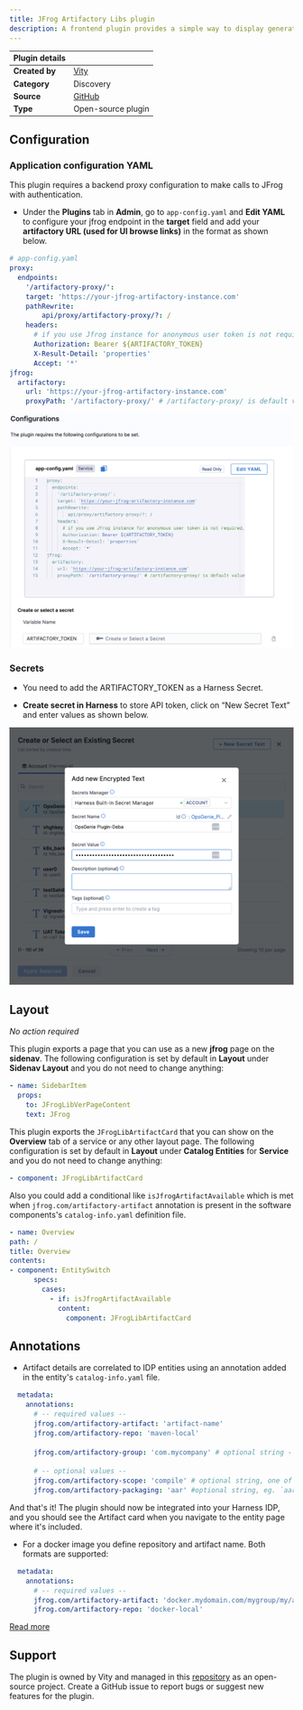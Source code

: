 ```yaml
---
title: JFrog Artifactory Libs plugin
description: A frontend plugin provides a simple way to display generated artifact (library) details and allows to copy library definition for the package managers.
---
```


| Plugin details |                                                                                |
| -------------- | ------------------------------------------------------------------------------ |
| **Created by** | [Vity](https://github.com/Vity01)                                                      |
| **Category**   | Discovery                                                                       |
| **Source**     | [GitHub](https://github.com/Vity01/backstage-jfrog-artifactory-libs) |
| **Type**       | Open-source plugin                                                             |


## Configuration

### Application configuration YAML

This plugin requires a backend proxy configuration to make calls to JFrog with authentication.

- Under the **Plugins** tab in **Admin**, go to `app-config.yaml` and **Edit YAML** to configure your jfrog endpoint in the **target** field and add your **artifactory URL (used for UI browse links)** in the format as shown below.

```yaml
# app-config.yaml
proxy:
  endpoints:
    '/artifactory-proxy/':
    target: 'https://your-jfrog-artifactory-instance.com'
    pathRewrite:
        api/proxy/artifactory-proxy/?: /
    headers:
      # if you use Jfrog instance for anonymous user token is not required, but it is also required for Docker package type
      Authorization: Bearer ${ARTIFACTORY_TOKEN}
      X-Result-Detail: 'properties'
      Accept: '*'
jfrog:
  artifactory:
    url: 'https://your-jfrog-artifactory-instance.com'
    proxyPath: '/artifactory-proxy/' # /artifactory-proxy/ is default value
```

![](./static/jfrog-config.png)

### Secrets

- You need to add the ARTIFACTORY_TOKEN as a Harness Secret. 

- **Create secret in Harness** to store API token, click on “New Secret Text” and enter values as shown below.

![](./static/hs-og.png)

## Layout

_No action required_

This plugin exports a page that you can use as a new **jfrog** page on the **sidenav**. The following configuration is set by default in **Layout** under **Sidenav Layout** and you do not need to change anything:

```yaml
- name: SidebarItem
  props:
    to: JFrogLibVerPageContent
    text: JFrog
```

This plugin exports the `JFrogLibArtifactCard` that you can show on the **Overview** tab of a service or any other layout page.  The following configuration is set by default in **Layout** under **Catalog Entities** for **Service** and you do not need to change anything:

```YAML
- component: JFrogLibArtifactCard
```

Also you could add a conditional like `isJfrogArtifactAvailable` which is met when `jfrog.com/artifactory-artifact` annotation is present in the software components's `catalog-info.yaml` definition file.

```YAML
- name: Overview
path: /
title: Overview
contents:
- component: EntitySwitch
      specs:
        cases:
          - if: isJfrogArtifactAvailable
            content:
              component: JFrogLibArtifactCard
```

## Annotations

- Artifact details are correlated to IDP entities using an annotation added in the entity's `catalog-info.yaml` file.

```YAML
  metadata:
    annotations:
      # -- required values --
      jfrog.com/artifactory-artifact: 'artifact-name'
      jfrog.com/artifactory-repo: 'maven-local'

      jfrog.com/artifactory-group: 'com.mycompany' # optional string - can be blank for pypi, necessary for Maven repos

      # -- optional values --
      jfrog.com/artifactory-scope: 'compile' # optional string, one of these [compile, test,provided,runtime,classpath,optional]
      jfrog.com/artifactory-packaging: 'aar' #optional string, eg. `aar` 
```

And that's it! The plugin should now be integrated into your Harness IDP, and you should see the Artifact card when you navigate to the entity page where it's included.

- For a docker image you define repository and artifact name. Both formats are supported:

```YAML
  metadata:
    annotations:
      # -- required values --
      jfrog.com/artifactory-artifact: 'docker.mydomain.com/mygroup/my/artifact-name' # or simply 'mygroup/my/artifact-name' 
      jfrog.com/artifactory-repo: 'docker-local'
```

[Read more](https://github.com/Vity01/backstage-jfrog-artifactory-libs?tab=readme-ov-file#catalog-infoyaml)

## Support

The plugin is owned by Vity and managed in this [repository](https://github.com/Vity01/backstage-jfrog-artifactory-libs) as an open-source project. Create a GitHub issue to report bugs or suggest new features for the plugin.


